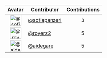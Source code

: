 Avatar|Contributor|Contributions
:-:|---|:-:
<img class='float-left rounded-1' src='https://avatars.githubusercontent.com/u/115568393?v=4' width='36' height='36' alt='@sofiapanzeri'>|[@sofiapanzeri](https://github.com/sofiapanzeri)|3
<img class='float-left rounded-1' src='https://avatars.githubusercontent.com/u/39498971?v=4' width='36' height='36' alt='@royerz2'>|[@royerz2](https://github.com/royerz2)|5
<img class='float-left rounded-1' src='https://avatars.githubusercontent.com/u/97543359?v=4' width='36' height='36' alt='@aidegare'>|[@aidegare](https://github.com/aidegare)|5

